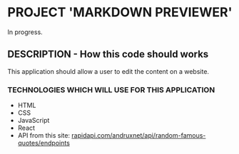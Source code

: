 # PROJECT 'MARKDOWN PREVIEWER'

In progress.<br/>

## DESCRIPTION - How this code should works

This application should allow a user to edit the content on a website.

### TECHNOLOGIES WHICH WILL USE FOR THIS APPLICATION

- HTML<br/>
- CSS<br/>
- JavaScript<br/>
- React<br/>
- API from this site: [rapidapi.com/andruxnet/api/random-famous-quotes/endpoints](rapidapi.com/andruxnet/api/random-famous-quotes/endpoints)